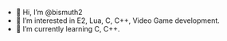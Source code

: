 - 👋 Hi, I’m @bismuth2
- 👀 I’m interested in E2, Lua, C, C++, Video Game development.
- 🌱 I’m currently learning C, C++.
  
<!---
bismuth2/bismuth2 is a ✨ special ✨ repository because its `README.md` (this file) appears on your GitHub profile.
You can click the Preview link to take a look at your changes.
--->
